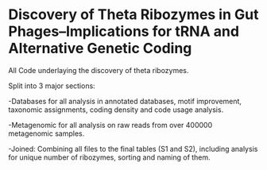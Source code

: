 # Discovery of Theta Ribozymes in Gut Phages–Implications for tRNA and Alternative Genetic Coding


All Code underlaying the discovery of theta ribozymes.

Split into 3 major sections: 

-Databases for all analysis in annotated databases, motif improvement, taxonomic assignments, coding density and code usage analysis.

-Metagenomic for all analysis on raw reads from over 400000 metagenomic samples.

-Joined: Combining all files to the final tables (S1 and S2), including analysis for unique number of ribozymes, sorting and naming of them.

